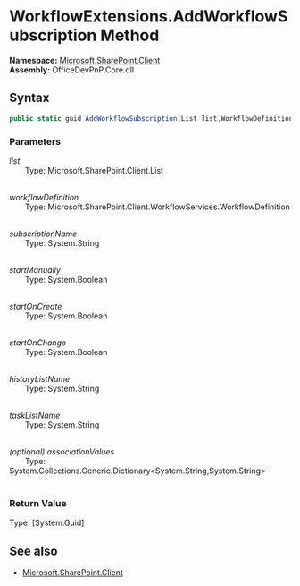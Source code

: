 # WorkflowExtensions.AddWorkflowSubscription Method  
**Namespace:** [Microsoft.SharePoint.Client](Microsoft.SharePoint.Client.md)  
**Assembly:** OfficeDevPnP.Core.dll  
## Syntax
```C#
public static guid AddWorkflowSubscription(List list,WorkflowDefinition workflowDefinition,String subscriptionName,Boolean startManually,Boolean startOnCreate,Boolean startOnChange,String historyListName,String taskListName,Dictionary<String, String> associationValues)
```
### Parameters
*list*  
&emsp;&emsp;Type: Microsoft.SharePoint.Client.List  
&emsp;&emsp;  
  
*workflowDefinition*  
&emsp;&emsp;Type: Microsoft.SharePoint.Client.WorkflowServices.WorkflowDefinition  
&emsp;&emsp;  
  
*subscriptionName*  
&emsp;&emsp;Type: System.String  
&emsp;&emsp;  
  
*startManually*  
&emsp;&emsp;Type: System.Boolean  
&emsp;&emsp;  
  
*startOnCreate*  
&emsp;&emsp;Type: System.Boolean  
&emsp;&emsp;  
  
*startOnChange*  
&emsp;&emsp;Type: System.Boolean  
&emsp;&emsp;  
  
*historyListName*  
&emsp;&emsp;Type: System.String  
&emsp;&emsp;  
  
*taskListName*  
&emsp;&emsp;Type: System.String  
&emsp;&emsp;  
  
*(optional) associationValues*  
&emsp;&emsp;Type: System.Collections.Generic.Dictionary<System.String,System.String>  
&emsp;&emsp;  
  
### Return Value
Type: [System.Guid]  

## See also
- [Microsoft.SharePoint.Client](Microsoft.SharePoint.Client.md)
